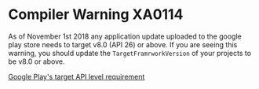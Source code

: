 ﻿# Compiler Warning XA0114

As of November 1st 2018 any application update uploaded to the google play
store needs to target v8.0 (API 26) or above. If you are seeing this
warning, you should update the `TargetFramrworkVersion` of your projects
to be v8.0 or above.

[Google Play's target API level requirement](https://developer.android.com/distribute/best-practices/develop/target-sdk)